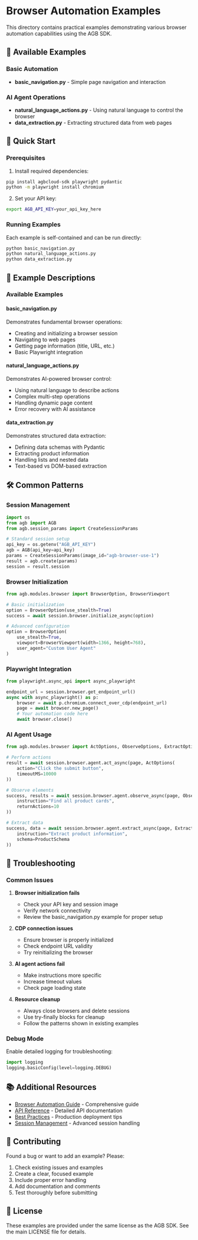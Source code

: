 # Browser Automation Examples

This directory contains practical examples demonstrating various browser automation capabilities using the AGB SDK.

## 📁 Available Examples

### Basic Automation
- **basic_navigation.py** - Simple page navigation and interaction

### AI Agent Operations
- **natural_language_actions.py** - Using natural language to control the browser
- **data_extraction.py** - Extracting structured data from web pages



## 🚀 Quick Start

### Prerequisites

1. Install required dependencies:
```bash
pip install agbcloud-sdk playwright pydantic
python -m playwright install chromium
```

2. Set your API key:
```bash
export AGB_API_KEY=your_api_key_here
```

### Running Examples

Each example is self-contained and can be run directly:

```bash
python basic_navigation.py
python natural_language_actions.py
python data_extraction.py
```

## 📖 Example Descriptions

### Available Examples

#### basic_navigation.py
Demonstrates fundamental browser operations:
- Creating and initializing a browser session
- Navigating to web pages
- Getting page information (title, URL, etc.)
- Basic Playwright integration

#### natural_language_actions.py
Demonstrates AI-powered browser control:
- Using natural language to describe actions
- Complex multi-step operations
- Handling dynamic page content
- Error recovery with AI assistance

#### data_extraction.py
Demonstrates structured data extraction:
- Defining data schemas with Pydantic
- Extracting product information
- Handling lists and nested data
- Text-based vs DOM-based extraction

## 🛠️ Common Patterns

### Session Management
```python
import os
from agb import AGB
from agb.session_params import CreateSessionParams

# Standard session setup
api_key = os.getenv("AGB_API_KEY")
agb = AGB(api_key=api_key)
params = CreateSessionParams(image_id="agb-browser-use-1")
result = agb.create(params)
session = result.session
```

### Browser Initialization
```python
from agb.modules.browser import BrowserOption, BrowserViewport

# Basic initialization
option = BrowserOption(use_stealth=True)
success = await session.browser.initialize_async(option)

# Advanced configuration
option = BrowserOption(
    use_stealth=True,
    viewport=BrowserViewport(width=1366, height=768),
    user_agent="Custom User Agent"
)
```

### Playwright Integration
```python
from playwright.async_api import async_playwright

endpoint_url = session.browser.get_endpoint_url()
async with async_playwright() as p:
    browser = await p.chromium.connect_over_cdp(endpoint_url)
    page = await browser.new_page()
    # Your automation code here
    await browser.close()
```

### AI Agent Usage
```python
from agb.modules.browser import ActOptions, ObserveOptions, ExtractOptions

# Perform actions
result = await session.browser.agent.act_async(page, ActOptions(
    action="Click the submit button",
    timeoutMS=10000
))

# Observe elements
success, results = await session.browser.agent.observe_async(page, ObserveOptions(
    instruction="Find all product cards",
    returnActions=10
))

# Extract data
success, data = await session.browser.agent.extract_async(page, ExtractOptions(
    instruction="Extract product information",
    schema=ProductSchema
))
```

## 🔧 Troubleshooting

### Common Issues

1. **Browser initialization fails**
   - Check your API key and session image
   - Verify network connectivity
   - Review the basic_navigation.py example for proper setup

2. **CDP connection issues**
   - Ensure browser is properly initialized
   - Check endpoint URL validity
   - Try reinitializing the browser

3. **AI agent actions fail**
   - Make instructions more specific
   - Increase timeout values
   - Check page loading state

4. **Resource cleanup**
   - Always close browsers and delete sessions
   - Use try-finally blocks for cleanup
   - Follow the patterns shown in existing examples

### Debug Mode

Enable detailed logging for troubleshooting:
```python
import logging
logging.basicConfig(level=logging.DEBUG)
```

## 📚 Additional Resources

- [Browser Automation Guide](../../guides/browser-automation.md) - Comprehensive guide
- [API Reference](../../api-reference/modules/browser.md) - Detailed API documentation
- [Best Practices](../../guides/best-practices.md) - Production deployment tips
- [Session Management](../../guides/session-management.md) - Advanced session handling

## 🤝 Contributing

Found a bug or want to add an example? Please:
1. Check existing issues and examples
2. Create a clear, focused example
3. Include proper error handling
4. Add documentation and comments
5. Test thoroughly before submitting

## 📄 License

These examples are provided under the same license as the AGB SDK. See the main LICENSE file for details.